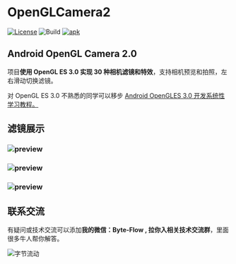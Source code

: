 # OpenGLCamera2
[![License](https://img.shields.io/badge/License-Apache%202.0-blue.svg)](https://github.com/githubhaohao/NDK_OpenGLES_3_0/blob/master/LICENSE.txt)
![Build](https://img.shields.io/badge/build-passing-brightgreen)
[![apk](https://img.shields.io/badge/APK-download-green.svg)](https://github.com/githubhaohao/OpenGLCamera2/raw/master/gif/OpenGLCamera2.apk)

## Android OpenGL Camera 2.0 

项目**使用 OpenGL ES 3.0 实现 30 种相机滤镜和特效**，支持相机预览和拍照，左右滑动切换滤镜。

对 OpenGL ES 3.0 不熟悉的同学可以移步 [Android OpenGLES 3.0 开发系统性学习教程。](https://github.com/githubhaohao/NDK_OpenGLES_3_0)

## 滤镜展示
### ![preview](https://github.com/githubhaohao/OpenGLCamera2/blob/master/gif/camera2_previewC.gif)
### ![preview](https://github.com/githubhaohao/OpenGLCamera2/blob/master/gif/camera2_previewB.gif)
### ![preview](https://github.com/githubhaohao/OpenGLCamera2/blob/master/gif/camera2_previewA.gif)

## 联系交流
有疑问或技术交流可以添加**我的微信：Byte-Flow , 拉你入相关技术交流群**，里面很多牛人帮你解答。

![字节流动](https://github.com/githubhaohao/NDK_OpenGLES_3_0/blob/master/doc/img/accountID.jpg)

